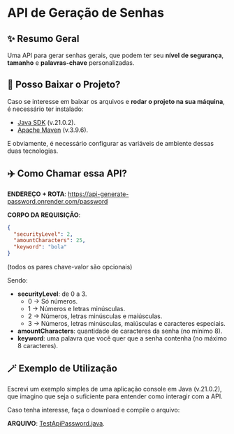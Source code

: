 # API de Geração de Senhas
## ✨ Resumo Geral
Uma API para gerar senhas gerais, que podem ter seu **nível de segurança**, **tamanho** e **palavras-chave** personalizadas.

## 🤔 Posso Baixar o Projeto?
Caso se interesse em baixar os arquivos e **rodar o projeto na sua máquina**, é necessário ter instalado:
- [Java SDK](https://www.oracle.com/br/java/technologies/downloads/) (v.21.0.2).
- [Apache Maven](https://maven.apache.org/download.cgi) (v.3.9.6).

E obviamente, é necessário configurar as variáveis de ambiente dessas duas tecnologias.

## ✈️ Como Chamar essa API?
**ENDEREÇO + ROTA**: https://api-generate-password.onrender.com/password

**CORPO DA REQUISIÇÃO**:

```json
{
  "securityLevel": 2,
  "amountCharacters": 25,
  "keyword": "bola"
}
```
(todos os pares chave-valor são opcionais)

Sendo:
- **securityLevel**: de 0 a 3.
  - 0 -> Só números.
  - 1 -> Números e letras minúsculas.
  - 2 -> Números, letras minúsculas e maiúsculas.
  - 3 -> Números, letras minúsculas, maiúsculas e caracteres especiais.
- **amountCharacters**: quantidade de caracteres da senha (no mínimo 8).
- **keyword**: uma palavra que você quer que a senha contenha (no máximo 8 caracteres).

## 🪄 Exemplo de Utilização
Escrevi um exemplo simples de uma aplicação console em Java (v.21.0.2), que imagino que seja o suficiente para entender como interagir com a API.

Caso tenha interesse, faça o download e compile o arquivo:

**ARQUIVO**: [TestApiPassword.java](script-test/TestApiPassword.java).
